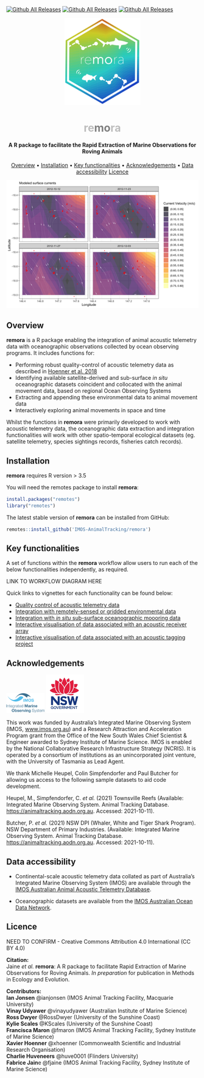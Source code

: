 [![Github All Releases](https://img.shields.io/github/downloads/IMOS-AnimalTracking/remora/total.svg)]() 
[![Github All Releases](https://img.shields.io/github/forks/IMOS-AnimalTracking/remora)]()
[![Github All Releases](https://img.shields.io/github/issues/IMOS-AnimalTracking/remora)]()

<p align="center">
  <img src="vignettes/images/remora_hex_logo.png" width="200">
</p>
<h1 align="center"><span style="color:#BEBEBE">re</span><span style="color:#808080"><b>mo</b></span><span style="color:#BEBEBE">ra</span></h1>
<h4 align="center">A R package to facilitate the Rapid Extraction of Marine Observations for Roving Animals</h4>

<p align="center">
  <a href="#overview">Overview</a> •
  <a href="#installation">Installation</a> •
  <a href="#key-functionalities">Key functionalities</a> •
  <a href="#acknowledgements">Acknowledgements</a> •
  <a href="#data-accessibility">Data accessibility</a>
  <a href="#licence">Licence</a>
</p>

![](vignettes/images/env_extract/env_extract_plot6.png)

## Overview
**remora** is a R package enabling the integration of animal acoustic telemetry data with oceanographic observations collected by ocean observing programs. It includes functions for:  
- Performing robust quality-control of acoustic telemetry data as described in [Hoenner et al. 2018](https://doi.org/10.1038/sdata.2017.206) 
- Identifying available satellite-derived and sub-surface *in situ* oceanographic datasets coincident and collocated with the animal movement data, based on regional Ocean Observing Systems  
- Extracting and appending these environmental data to animal movement data  
- Interactively exploring animal movements in space and time  

Whilst the functions in **remora** were primarily developed to work with acoustic telemetry data, the oceanographic data extraction and integration functionalities will work with other spatio-temporal ecological datasets (eg. satellite telemetry, species sightings records, fisheries catch records).

## Installation
**remora** requires R version > 3.5

You will need the remotes package to install **remora**:

```r
install.packages("remotes")
library("remotes")     
```
The latest stable version of **remora** can be installed from GitHub:

```r
remotes::install_github('IMOS-AnimalTracking/remora')
```

## Key functionalities
A set of functions within the **remora** workflow allow users to run each of the below functionalities independently, as required. 

LINK TO WORKFLOW DIAGRAM HERE

Quick links to vignettes for each functionality can be found below:  

- [Quality control of acoustic telemetry data]()  
- [Integration with remotely-sensed or gridded environmental data]()  
- [Integration with *in situ* sub-surface oceanographic moooring data]()  
- [Interactive visualisation of data associated with an acoustic receiver array]()  
- [Interactive visualisation of data associated with an acoustic tagging project]()  

## Acknowledgements
<p align="left">
  <img src="vignettes/images/IMOS_logo-stacked_transparent.png" width="100">
  <img src="vignettes/images/NSW_Government_logo.jpg" width="100">

This work was funded by Australia’s Integrated Marine Observing System (IMOS, www.imos.org.au) and a Research Attraction and Acceleration Program grant from the Office of the New South Wales Chief Scientist & Engineer awarded to Sydney Institute of Marine Science. IMOS is enabled by the National Collaborative Research Infrastructure Strategy (NCRIS). It is operated by a consortium of institutions as an unincorporated joint venture, with the University of Tasmania as Lead Agent. 

We thank Michelle Heupel, Colin Simpfendorfer and Paul Butcher for allowing us access to the following sample datasets to aid code development.

Heupel, M., Simpfendorfer, C. *et al.* (2021) Townsville Reefs (Available: Integrated Marine Observing System. Animal Tracking Database. https://animaltracking.aodn.org.au. Accessed: 2021-10-11).

Butcher, P. *et al.* (2021) NSW DPI (Whaler, White and Tiger Shark Program). NSW Department of Primary Industries. (Available: Integrated Marine Observing System. Animal Tracking Database. https://animaltracking.aodn.org.au. Accessed: 2021-10-11).

## Data accessibility
- Continental-scale acoustic telemetry data collated as part of Australia’s Integrated Marine Observing System (IMOS) are available through the [IMOS Australian Animal Acoustic Telemetry Database](https://animaltracking.aodn.org.au). 

- Oceanographic datasets are available from the [IMOS Australian Ocean Data Network](https://portal.aodn.org.au/).

## Licence
NEED TO CONFIRM - Creative Commons Attribution 4.0 International (CC BY 4.0)

**Citation:**  
Jaine *et al.* **remora**: A R package to facilitate Rapid Extraction of Marine Observations for Roving Animals. *In preparation* for publication in Methods in Ecology and Evolution.

**Contributors:**  
**Ian Jonsen** @ianjonsen (IMOS Animal Tracking Facility, Macquarie University)  
**Vinay Udyawer** @vinayudyawer (Australian Institute of Marine Science)  
**Ross Dwyer** @RossDwyer (University of the Sunshine Coast)  
**Kylie Scales** @KScales (University of the Sunshine Coast)  
**Francisca Maron** @fmaron (IMOS Animal Tracking Facility, Sydney Institute of Marine Science)  
**Xavier Hoenner** @xhoenner (Commonwealth Scientific and Industrial Research Organisation)  
**Charlie Huveneers** @huve0001 (Flinders University)  
**Fabrice Jain**e @fjaine (IMOS Animal Tracking Facility, Sydney Institute of Marine Science)  

